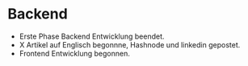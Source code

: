 # Backend

- Erste Phase Backend Entwicklung beendet.
- X Artikel auf Englisch begonnne, Hashnode und linkedin gepostet.
- Frontend Entwicklung begonnen.
